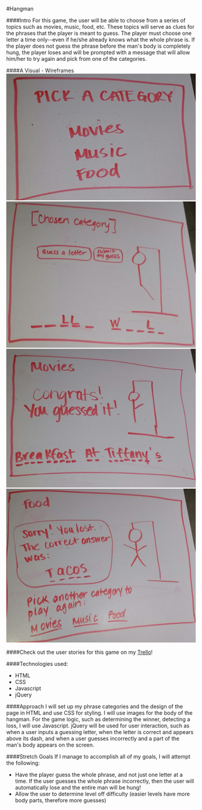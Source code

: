#Hangman

####Intro
For this game, the user will be able to choose from a series of topics such as movies, music, food, etc. These topics will serve as clues for the phrases that the player is meant to guess. The player must choose one letter a time only--even if he/she already knows what the whole phrase is. If the player does not guess the phrase before the man's body is completely hung, the player loses and will be prompted with a message that will allow him/her to try again and pick from one of the categories.

####A Visual - Wireframes
![Wireframe1](./assets/Hangman_Wireframe1.jpg)
![Wireframe2](./assets/Hangman_Wireframe2.jpg)
![Wireframe3](./assets/Hangman_Wireframe3.jpg)
![Wireframe4](./assets/Hangman_Wireframe4.jpg)

####Check out the user stories for this game on my [Trello](https://trello.com/b/ot7Xo7QV/wdi-sm-43-project-1)!

####Technologies used:
+ HTML
+ CSS
+ Javascript
+ jQuery

####Approach
I will set up my phrase categories and the design of the page in HTML and use CSS for styling. I will use images for the body of the hangman. For the game logic, such as determining the winner, detecting a loss, I will use Javascript. jQuery will be used for user interaction, such as when a user inputs a guessing letter, when the letter is correct and appears above its dash, and when a user guesses incorrectly and a part of the man's body appears on the screen. 

####Stretch Goals
If I manage to accomplish all of my goals, I will attempt the following:

+ Have the player guess the whole phrase, and not just one letter at a time. If the user guesses the whole phrase incorrectly, then the user will automatically lose and the entire man will be hung!
+ Allow the user to determine level off difficulty (easier levels have more body parts, therefore more guesses)
